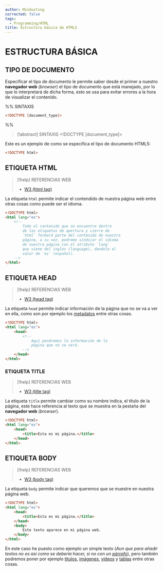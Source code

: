 ```yaml
---
author: Mindusting
corrected: false
tags:
  - Programming/HTML
title: Estructura básica de HTML5
---
```


# ESTRUCTURA BÁSICA

## TIPO DE DOCUMENTO

Especificar el tipo de documento le permite saber desde el primer a nuestro **navegador web** (*browser*) el tipo de documento que está manejado, por lo que lo interpretará de dicha forma, esto se usa para evitar errores a la hora de visualizar el contenido.

%%
SINTAXIS

```html
<!DOCTYPE [document_type]>
```
%%

>[!abstract] SINTAXIS
>\<!<span class="key-word-color">DOCTYPE</span> <span class="italic variable-color">[document_type]</span>\>

Este es un ejemplo de como se especifica el tipo de documento HTML5:

```html
<!DOCTYPE html>
```

## ETIQUETA HTML

> [!help] REFERENCIAS WEB
> - [W3 (html tag)](https://www.w3schools.com/tags/tag_html.asp)

La etiqueta `html` permite indicar el contendido de nuestra página web entre otras cosas como puede ser el idioma.

```html
<!DOCTYPE html>
<html lang="es">
    <!--
        Todo el contenido que se encuentre dentro
        de las etiquetas de apertura y cierre de
        `html` formará parte del contenido de nuestra
        página, a su vez, podremo sindicar el idioma
        de nuestra página con el atributo `lang`
        que viene del ingles (language), dandole el
        valor de `es` (español). 
    -->
</html>
```

## ETIQUETA HEAD

> [!help] REFERENCIAS WEB
> - [W3 (head tag)](https://www.w3schools.com/tags/tag_head.asp)

La etiqueta `head` permite indicar información de la página que no se va a ver en ella, como son por ejemplo los [metadatos](html_meta.md) entre otras cosas.

```html
<!DOCTYPE html>
<html lang="es">
    <head>
        <!--
            Aquí pondremos la información de la
            página que no se verá.
        -->
    </head>
</html>
```

### ETIQUETA TITLE

> [!help] REFERENCIAS WEB
> - [W3 (title tag)](https://www.w3schools.com/tags/tag_title.asp)

La etiqueta `title` permite cambiar como su nombre indica, el título de la página, este hace referencia al texto que se muestra en la pestaña del **navegador web** (*browser*).

```html
<!DOCTYPE html>
<html lang="es">
    <head>
        <title>Esta es mi página.</title>
    </head>
</html>
```

## ETIQUETA BODY

> [!help] REFERENCIAS WEB
> - [W3 (body tag)](https://www.w3schools.com/tags/tag_body.asp)

La etiqueta `body` permite indicar que queremos que se muestre en nuestra página web.


```html
<!DOCTYPE html>
<html lang="es">
    <head>
        <title>Esta es mi página.</title>
    </head>
    <body>
        Este texto aparece en mi página web.
    </body>
</html>
```

En este caso he puesto como ejemplo un simple texto (*Aun que para añadir textos no es así como se debería hacer, si no con un [párrafo](html_text_format.md)*), pero también podremos poner por ejemplo [títulos](html_headers.md), [imágenes](html_img.md), [vídeos](html_videos.md) y [tablas](html_table.md) entre otras cosas.
